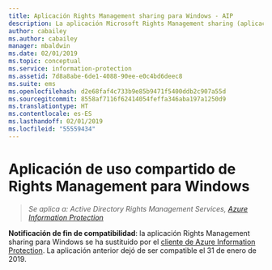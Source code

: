 ```yaml
---
title: Aplicación Rights Management sharing para Windows - AIP
description: La aplicación Microsoft Rights Management sharing (aplicación RMS sharing) para Windows ya no se admite.
author: cabailey
ms.author: cabailey
manager: mbaldwin
ms.date: 02/01/2019
ms.topic: conceptual
ms.service: information-protection
ms.assetid: 7d8a8abe-6de1-4088-90ee-e0c4bd6deec8
ms.suite: ems
ms.openlocfilehash: d2e68faf4c733b9e85b9471f5400ddb2c907a55d
ms.sourcegitcommit: 8558af7116f62414054feffa346aba197a1250d9
ms.translationtype: HT
ms.contentlocale: es-ES
ms.lasthandoff: 02/01/2019
ms.locfileid: "55559434"
---
```

# <a name="rights-management-sharing-application-for-windows"></a>Aplicación de uso compartido de Rights Management para Windows

>*Se aplica a: Active Directory Rights Management Services, [Azure Information Protection](https://azure.microsoft.com/pricing/details/information-protection)*

**Notificación de fin de compatibilidad**: la aplicación Rights Management sharing para Windows se ha sustituido por el [cliente de Azure Information Protection](aip-client.md). La aplicación anterior dejó de ser compatible el 31 de enero de 2019.
